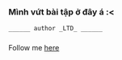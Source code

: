 ### Mình vứt bài tập ở đây á :<

```______ author _LTD_ ______```
###
Follow me [here](https://facebook.com/o.L.T.D.o)

